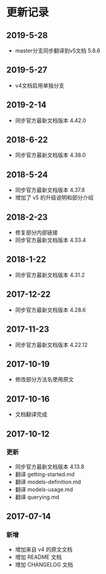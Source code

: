 # 更新记录

## 2019-5-28
* master分支同步翻译到v5文档 5.8.6

## 2019-5-27
* v4文档启用单独分支

## 2019-2-14
* 同步官方最新文档版本 4.42.0

## 2018-6-22
* 同步官方最新文档版本 4.38.0

## 2018-5-24
* 同步官方最新文档版本 4.37.8
* 增加了 v5 的升级说明和部分介绍

## 2018-2-23
* 修复部分内部链接
* 同步官方最新文档版本 4.33.4

## 2018-1-22
* 同步官方最新文档版本 4.31.2

## 2017-12-22
* 同步官方最新文档版本 4.28.6

## 2017-11-23
* 同步官方最新文档版本 4.22.12

## 2017-10-19
* 修改部分方法名使用原文

## 2017-10-16
* 文档翻译完成


## 2017-10-12

### 更新
* 同步官方最新文档版本 4.13.8
* 翻译 getting-started.md
* 翻译 models-definition.md* 翻译 models-usage.md* 翻译 querying.md

## 2017-07-14

### 新增
* 增加来自 v4 的原文文档
* 增加 README 文档
* 增加 CHANGELOG 文档